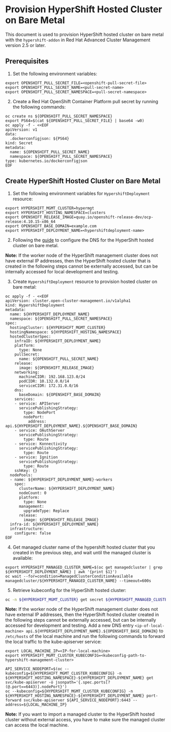 # Provision HyperShift Hosted Cluster on Bare Metal

This document is used to provision HyperShift hosted cluster on bare metal with the `hypershift-addon` in Red Hat Advanced Cluster Management version 2.5 or later.

## Prerequisites

1. Set the following environment variables:

```
export OPENSHIFT_PULL_SECRET_FILE=<openshift-pull-secret-file>
export OPENSHIFT_PULL_SECRET_NAME=<pull-secret-name>
export OPENSHIFT_PULL_SECRET_NAMESPACE=<pull-secret-namespace>
```

2. Create a Red Hat OpenShift Container Platform pull secret by running the following commands:

```
oc create ns ${OPENSHIFT_PULL_SECRET_NAMESPACE}
export PS64=$(cat ${OPENSHIFT_PULL_SECRET_FILE} | base64 -w0)
oc apply -f - <<EOF
apiVersion: v1
data:
  .dockerconfigjson: ${PS64}
kind: Secret
metadata:
  name: ${OPENSHIFT_PULL_SECRET_NAME}
  namespace: ${OPENSHIFT_PULL_SECRET_NAMESPACE}
type: kubernetes.io/dockerconfigjson
EOF
```

## Create HyperShift Hosted Cluster on Bare Metal

1. Set the following environment variables for `HypershiftDeployment` resource:

```
export HYPERSHIFT_MGMT_CLUSTER=hypermgt
export HYPERSHIFT_HOSTING_NAMESPACE=clusters
export OPENSHIFT_RELEASE_IMAGE=quay.io/openshift-release-dev/ocp-release:4.10.15-x86_64
export OPENSHIFT_BASE_DOMAIN=example.com
export HYPERSHIFT_DEPLOYMENT_NAME=<hypershiftdeployment-name>
```

2. Following the [guide](https://hypershift-docs.netlify.app/how-to/none/create-none-cluster/#requisites) to configure the DNS for the HyperShift hosted cluster on bare metal.

**Note:** If the worker node of the HyperShift management cluster does not have external IP addresses, then the HyperShift hosted cluster that is created in the following steps cannot be externally accessed, but can be internally accessed for local development and testing.

3. Create `HypershiftDeployment` resource to provision hosted cluster on bare metal:

```
oc apply -f - <<EOF
apiVersion: cluster.open-cluster-management.io/v1alpha1
kind: HypershiftDeployment
metadata:
  name: ${HYPERSHIFT_DEPLOYMENT_NAME}
  namespace: ${OPENSHIFT_PULL_SECRET_NAMESPACE}
spec:
  hostingCluster: ${HYPERSHIFT_MGMT_CLUSTER}
  hostingNamespace: ${HYPERSHIFT_HOSTING_NAMESPACE}
  hostedClusterSpec:
    infraID: ${HYPERSHIFT_DEPLOYMENT_NAME}
    platform:
      type: None
    pullSecret:
      name: ${OPENSHIFT_PULL_SECRET_NAME}
    release:
      image: ${OPENSHIFT_RELEASE_IMAGE}
    networking:
      machineCIDR: 192.168.123.0/24
      podCIDR: 10.132.0.0/14
      serviceCIDR: 172.31.0.0/16
    dns:
      baseDomain: ${OPENSHIFT_BASE_DOMAIN}
    services:
    - service: APIServer
      servicePublishingStrategy:
        type: NodePort
        nodePort:
          address: api.${HYPERSHIFT_DEPLOYMENT_NAME}.${OPENSHIFT_BASE_DOMAIN}
    - service: OAuthServer
      servicePublishingStrategy:
        type: Route
    - service: Konnectivity
      servicePublishingStrategy:
        type: Route
    - service: Ignition
      servicePublishingStrategy:
        type: Route
    sshKey: {}
  nodePools:
  - name: ${HYPERSHIFT_DEPLOYMENT_NAME}-workers
    spec:
      clusterName: ${HYPERSHIFT_DEPLOYMENT_NAME}
      nodeCount: 0
      platform:
        type: None
      management:
        upgradeType: Replace
      release:
        image: ${OPENSHIFT_RELEASE_IMAGE}
  infra-id: ${HYPERSHIFT_DEPLOYMENT_NAME}
  infrastructure:
    configure: false
EOF
```

4. Get managed cluster name of the hypershift hosted cluster that you created in the previous step, and wait until the managed cluster is available:

```
export HYPERSHIFT_MANAGED_CLUSTER_NAME=$(oc get managedcluster | grep ${HYPERSHIFT_DEPLOYMENT_NAME} | awk '{print $1}')
oc wait --for=condition=ManagedClusterConditionAvailable managedcluster/${HYPERSHIFT_MANAGED_CLUSTER_NAME} --timeout=600s
```

5. Retrieve kubeconfig for the HyperShift hosted cluster:

```bash
oc -n ${HYPERSHIFT_MGMT_CLUSTER} get secret ${HYPERSHIFT_MANAGED_CLUSTER_NAME}-admin-kubeconfig -o jsonpath="{.data.kubeconfig}" | base64 -d
```

  **Note:** If the worker node of the HyperShift management cluster does not have external IP addresses, then the HyperShift hosted cluster created in the following steps cannot be externally accessed, but can be internally accessed for development and testing. Add a new DNS entry `<ip-of-local-machine> api.${HYPERSHIFT_DEPLOYMENT_NAME}.${OPENSHIFT_BASE_DOMAIN}` to `/etc/hosts` of the local machine and run the following commands to forward the local traffic to the kube-apiserver service:

  ```
  export LOCAL_MACHINE_IP=<IP-for-local-machine>
  export HYPERSHIFT_MGMT_CLUSTER_KUBECONFIG=<kubeconfig-path-to-hypershift-management-cluster>
  ```
  ```
  API_SERVICE_NODEPORT=$(oc --kubeconfig=${HYPERSHIFT_MGMT_CLUSTER_KUBECONFIG} -n ${HYPERSHIFT_HOSTING_NAMESPACE}-${HYPERSHIFT_DEPLOYMENT_NAME} get svc/kube-apiserver -o jsonpath='{.spec.ports[?(@.port==6443)].nodePort}')
  oc --kubeconfig=${HYPERSHIFT_MGMT_CLUSTER_KUBECONFIG} -n ${HYPERSHIFT_HOSTING_NAMESPACE}-${HYPERSHIFT_DEPLOYMENT_NAME} port-forward svc/kube-apiserver ${API_SERVICE_NODEPORT}:6443 --address=${LOCAL_MACHINE_IP}
  ```

  **Note:** If you want to import a managed cluster to the HyperShift hosted cluster without external access, you have to make sure the managed cluster can access the local machine.